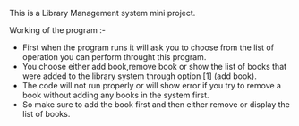 This is a Library Management system mini project.

Working of the program :-
- First when the program runs it will ask you to choose from the list of operation you can perform throught this program.
- You choose either add book,remove book or show the list of books that were added to the library system through option [1] (add book).
- The code will not run properly or will show error if you try to remove a book without adding any books in the system first.
- So make sure to add the book first and then either remove or display the list of books.
